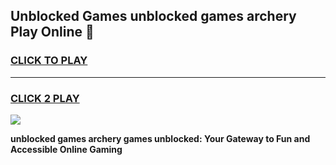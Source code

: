 
## Unblocked Games unblocked games archery Play Online 👋
<h3>
<a href="https://news.freeplayer.one?title=unblocked_games_archery&ref=17F">CLICK TO PLAY</a></h3>
<hr>

<h3>
<a href="https://news.freeplayer.one?title=unblocked_games_archery&ref=17F">CLICK 2 PLAY</a>
  
</h3>

<a href="https://news.freeplayer.one?title=unblocked_games_archery&ref=17F/"><img src="https://clearcache.store/games.png"></a>


**unblocked games archery games unblocked: Your Gateway to Fun and Accessible Online Gaming**
